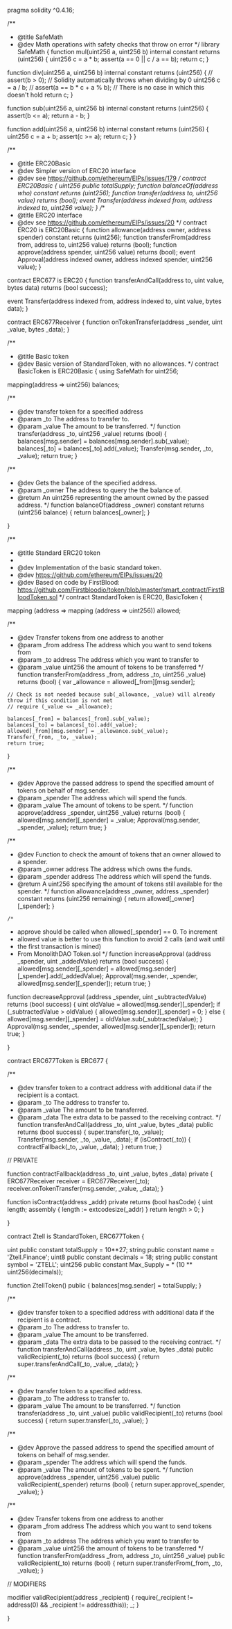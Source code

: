 pragma solidity ^0.4.16;


/**
 * @title SafeMath
 * @dev Math operations with safety checks that throw on error
 */
library SafeMath {
  function mul(uint256 a, uint256 b) internal constant returns (uint256) {
    uint256 c = a * b;
    assert(a == 0 || c / a == b);
    return c;
  }

  function div(uint256 a, uint256 b) internal constant returns (uint256) {
    // assert(b > 0); // Solidity automatically throws when dividing by 0
    uint256 c = a / b;
    // assert(a == b * c + a % b); // There is no case in which this doesn't hold
    return c;
  }

  function sub(uint256 a, uint256 b) internal constant returns (uint256) {
    assert(b <= a);
    return a - b;
  }

  function add(uint256 a, uint256 b) internal constant returns (uint256) {
    uint256 c = a + b;
    assert(c >= a);
    return c;
  }
}


/**
 * @title ERC20Basic
 * @dev Simpler version of ERC20 interface
 * @dev see https://github.com/ethereum/EIPs/issues/179
 */
contract ERC20Basic {
  uint256 public totalSupply;
  function balanceOf(address who) constant returns (uint256);
  function transfer(address to, uint256 value) returns (bool);
  event Transfer(address indexed from, address indexed to, uint256 value);
}
/**
 * @title ERC20 interface
 * @dev see https://github.com/ethereum/EIPs/issues/20
 */
contract ERC20 is ERC20Basic {
  function allowance(address owner, address spender) constant returns (uint256);
  function transferFrom(address from, address to, uint256 value) returns (bool);
  function approve(address spender, uint256 value) returns (bool);
  event Approval(address indexed owner, address indexed spender, uint256 value);
}

contract ERC677 is ERC20 {
  function transferAndCall(address to, uint value, bytes data) returns (bool success);

  event Transfer(address indexed from, address indexed to, uint value, bytes data);
}

contract ERC677Receiver {
  function onTokenTransfer(address _sender, uint _value, bytes _data);
}

/**
 * @title Basic token
 * @dev Basic version of StandardToken, with no allowances. 
 */
contract BasicToken is ERC20Basic {
  using SafeMath for uint256;

  mapping(address => uint256) balances;

  /**
  * @dev transfer token for a specified address
  * @param _to The address to transfer to.
  * @param _value The amount to be transferred.
  */
  function transfer(address _to, uint256 _value) returns (bool) {
    balances[msg.sender] = balances[msg.sender].sub(_value);
    balances[_to] = balances[_to].add(_value);
    Transfer(msg.sender, _to, _value);
    return true;
  }

  /**
  * @dev Gets the balance of the specified address.
  * @param _owner The address to query the the balance of. 
  * @return An uint256 representing the amount owned by the passed address.
  */
  function balanceOf(address _owner) constant returns (uint256 balance) {
    return balances[_owner];
  }

}


/**
 * @title Standard ERC20 token
 *
 * @dev Implementation of the basic standard token.
 * @dev https://github.com/ethereum/EIPs/issues/20
 * @dev Based on code by FirstBlood: https://github.com/Firstbloodio/token/blob/master/smart_contract/FirstBloodToken.sol
 */
contract StandardToken is ERC20, BasicToken {

  mapping (address => mapping (address => uint256)) allowed;


  /**
   * @dev Transfer tokens from one address to another
   * @param _from address The address which you want to send tokens from
   * @param _to address The address which you want to transfer to
   * @param _value uint256 the amount of tokens to be transferred
   */
  function transferFrom(address _from, address _to, uint256 _value) returns (bool) {
    var _allowance = allowed[_from][msg.sender];

    // Check is not needed because sub(_allowance, _value) will already throw if this condition is not met
    // require (_value <= _allowance);

    balances[_from] = balances[_from].sub(_value);
    balances[_to] = balances[_to].add(_value);
    allowed[_from][msg.sender] = _allowance.sub(_value);
    Transfer(_from, _to, _value);
    return true;
  }

  /**
   * @dev Approve the passed address to spend the specified amount of tokens on behalf of msg.sender.
   * @param _spender The address which will spend the funds.
   * @param _value The amount of tokens to be spent.
   */
  function approve(address _spender, uint256 _value) returns (bool) {
    allowed[msg.sender][_spender] = _value;
    Approval(msg.sender, _spender, _value);
    return true;
  }

  /**
   * @dev Function to check the amount of tokens that an owner allowed to a spender.
   * @param _owner address The address which owns the funds.
   * @param _spender address The address which will spend the funds.
   * @return A uint256 specifying the amount of tokens still available for the spender.
   */
  function allowance(address _owner, address _spender) constant returns (uint256 remaining) {
    return allowed[_owner][_spender];
  }
  
    /*
   * approve should be called when allowed[_spender] == 0. To increment
   * allowed value is better to use this function to avoid 2 calls (and wait until 
   * the first transaction is mined)
   * From MonolithDAO Token.sol
   */
  function increaseApproval (address _spender, uint _addedValue) 
    returns (bool success) {
    allowed[msg.sender][_spender] = allowed[msg.sender][_spender].add(_addedValue);
    Approval(msg.sender, _spender, allowed[msg.sender][_spender]);
    return true;
  }

  function decreaseApproval (address _spender, uint _subtractedValue) 
    returns (bool success) {
    uint oldValue = allowed[msg.sender][_spender];
    if (_subtractedValue > oldValue) {
      allowed[msg.sender][_spender] = 0;
    } else {
      allowed[msg.sender][_spender] = oldValue.sub(_subtractedValue);
    }
    Approval(msg.sender, _spender, allowed[msg.sender][_spender]);
    return true;
  }

}

contract ERC677Token is ERC677 {

  /**
  * @dev transfer token to a contract address with additional data if the recipient is a contact.
  * @param _to The address to transfer to.
  * @param _value The amount to be transferred.
  * @param _data The extra data to be passed to the receiving contract.
  */
  function transferAndCall(address _to, uint _value, bytes _data)
    public
    returns (bool success)
  {
    super.transfer(_to, _value);
    Transfer(msg.sender, _to, _value, _data);
    if (isContract(_to)) {
      contractFallback(_to, _value, _data);
    }
    return true;
  }


  // PRIVATE

  function contractFallback(address _to, uint _value, bytes _data)
    private
  {
    ERC677Receiver receiver = ERC677Receiver(_to);
    receiver.onTokenTransfer(msg.sender, _value, _data);
  }

  function isContract(address _addr)
    private
    returns (bool hasCode)
  {
    uint length;
    assembly { length := extcodesize(_addr) }
    return length > 0;
  }

}

contract Ztell is StandardToken, ERC677Token {

  uint public constant totalSupply = 10**27;
  string public constant name = 'Ztell.Finance';
  uint8 public constant decimals = 18;
  string public constant symbol = 'ZTELL';
  uint256 public constant Max_Supply =  * (10 ** uint256(decimals));

  function ZtellToken()
    public
  {
    balances[msg.sender] = totalSupply;
  }

  /**
  * @dev transfer token to a specified address with additional data if the recipient is a contract.
  * @param _to The address to transfer to.
  * @param _value The amount to be transferred.
  * @param _data The extra data to be passed to the receiving contract.
  */
  function transferAndCall(address _to, uint _value, bytes _data)
    public
    validRecipient(_to)
    returns (bool success)
  {
    return super.transferAndCall(_to, _value, _data);
  }

  /**
  * @dev transfer token to a specified address.
  * @param _to The address to transfer to.
  * @param _value The amount to be transferred.
  */
  function transfer(address _to, uint _value)
    public
    validRecipient(_to)
    returns (bool success)
  {
    return super.transfer(_to, _value);
  }

  /**
   * @dev Approve the passed address to spend the specified amount of tokens on behalf of msg.sender.
   * @param _spender The address which will spend the funds.
   * @param _value The amount of tokens to be spent.
   */
  function approve(address _spender, uint256 _value)
    public
    validRecipient(_spender)
    returns (bool)
  {
    return super.approve(_spender,  _value);
  }

  /**
   * @dev Transfer tokens from one address to another
   * @param _from address The address which you want to send tokens from
   * @param _to address The address which you want to transfer to
   * @param _value uint256 the amount of tokens to be transferred
   */
  function transferFrom(address _from, address _to, uint256 _value)
    public
    validRecipient(_to)
    returns (bool)
  {
    return super.transferFrom(_from, _to, _value);
  }


  // MODIFIERS

  modifier validRecipient(address _recipient) {
    require(_recipient != address(0) && _recipient != address(this));
    _;
  }

}
